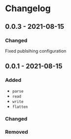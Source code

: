# Changelog

## 0.0.3 - 2021-08-15

### Changed

Fixed publsihing configuration

## 0.0.1 - 2021-08-15

### Added

- `parse`
- `read`
- `write`
- `flatten`

### Changed

### Removed
